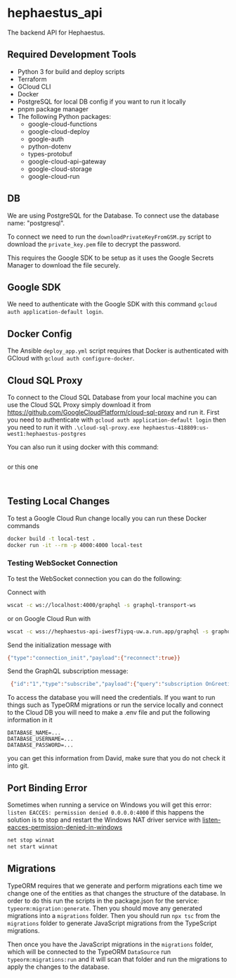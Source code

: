 # hephaestus_api

The backend API for Hephaestus.

## Required Development Tools

- Python 3 for build and deploy scripts
- Terraform
- GCloud CLI
- Docker
- PostgreSQL for local DB config if you want to run it locally
- pnpm package manager
- The following Python packages:
  - google-cloud-functions
  - google-cloud-deploy
  - google-auth
  - python-dotenv
  - types-protobuf
  - google-cloud-api-gateway
  - google-cloud-storage
  - google-cloud-run


## DB

We are using PostgreSQL for the Database.
To connect use the database name: "postgresql".

To connect we need to run the `downloadPrivateKeyFromGSM.py`
script to download the `private_key.pem` file to decrypt the password.

This requires the Google SDK to be setup as it uses the Google Secrets Manager
to download the file securely.

## Google SDK

We need to authenticate with the Google SDK with this command
`gcloud auth application-default login`.

## Docker Config

The Ansible `deploy_app.yml` script requires that Docker is authenticated with
GCloud with `gcloud auth configure-docker`.

## Cloud SQL Proxy

To connect to the Cloud SQL Database from your local machine you can use the
Cloud SQL Proxy simply download it from https://github.com/GoogleCloudPlatform/cloud-sql-proxy
and run it.
First you need to authenticate with `gcloud auth application-default login`
then you need to run it with `.\cloud-sql-proxy.exe hephaestus-418809:us-west1:hephaestus-postgres`

You can also run it using docker with this command:

```docker run --rm --network=host gcr.io/cloud-sql-connectors/cloud-sql-proxy:2.6.1 --address 0.0.0.0 --port 5432 --token=$(gcloud auth print-access-token) --login-token=$(gcloud sql generate-login-token) --auto-iam-authn $(gcloud sql instances describe hephaestus-postgres --format='value(connectionName)')

```

or this one

```docker run --rm --network=host gcr.io/cloud-sql-connectors/cloud-sql-proxy:2.6.1 --address 0.0.0.0 --port 5432 --auto-iam-authn --credentials-file hephaestus-418809-aca9086bcf82.json hephaestus-418809:us-west1:hephaestus-postgres


```

## Testing Local Changes

To test a Google Cloud Run change locally you can run these Docker commands

```sh
docker build -t local-test .
docker run -it --rm -p 4000:4000 local-test
```

### Testing WebSocket Connection

To test the WebSocket connection you can do the following:

Connect with
```sh
wscat -c ws://localhost:4000/graphql -s graphql-transport-ws
```
or on Google Cloud Run with

```sh
wscat -c wss://hephaestus-api-iwesf7iypq-uw.a.run.app/graphql -s graphql-transport-ws
```

Send the initialization message with
```sh
{"type":"connection_init","payload":{"reconnect":true}}
```

Send the GraphQL subscription message:
```sh
 {"id":"1","type":"subscribe","payload":{"query":"subscription OnGreeting { greetings }"}}
```

To access the database you will need the credentials. If you want to run things
such as TypeORM migrations or run the service locally and connect to the Cloud DB
you will need to make a .env file and put the following information in it
```.env
DATABASE_NAME=...
DATABASE_USERNAME=...
DATABASE_PASSWORD=...
```

you can get this information from David, make sure that you do not check it into git.

## Port Binding Error

Sometimes when running a service on Windows you will get this error:
`listen EACCES: permission denied 0.0.0.0:4000` if this happens the solution
is to stop and restart the Windows NAT driver service with [listen-eacces-permission-denied-in-windows](#https://stackoverflow.com/questions/59428844/listen-eacces-permission-denied-in-windows)
```sh
net stop winnat
net start winnat
```

## Migrations

TypeORM requires that we generate and perform migrations each time we change one of the entities
as that changes the structure of the database. In order to do this run
the scripts in the package.json for the service: `typeorm:migration:generate`.
Then you should move any generated migrations into a `migrations` folder.
Then you should run `npx tsc` from the `migrations` folder to generate
JavaScript migrations from the TypeScript migrations.

Then once you have the JavaScript migrations in the `migrations` folder, which
will be connected to the TypeORM `DataSource` run `typeorm:migrations:run` and
it will scan that folder and run the migrations to apply the changes to the database.